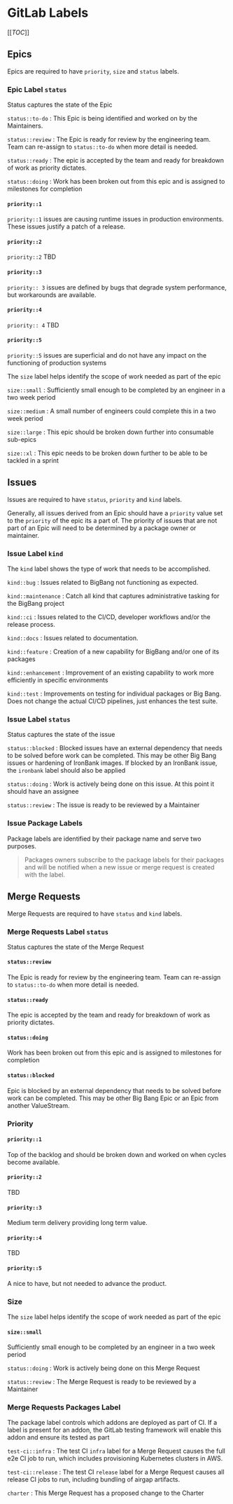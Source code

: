 # GitLab Labels

[[_TOC_]]

## Epics

Epics are required to have `priority`, `size` and `status` labels.

### Epic Label `status`

Status captures the state of the Epic

`status::to-do`
: This Epic is being identified and worked on by the Maintainers.

`status::review`
: The Epic is ready for review by the engineering team.  Team can re-assign to `status::to-do` when more detail is needed.

`status::ready`
: The epic is accepted by the team and ready for breakdown of work as priority dictates.

`status::doing`
: Work has been broken out from this epic and is assigned to milestones for completion

#### `priority::1`

`priority::1` issues are causing runtime issues in production environments. These issues justify a patch of a release.

#### `priority::2`

`priority::2` TBD

#### `priority::3`

`priority:: 3` issues are defined by bugs that degrade system performance, but workarounds are available.

#### `priority::4`

`priority:: 4` TBD

#### `priority::5`

`priority::5` issues are superficial and do not have any impact on the functioning of production systems

The `size` label helps identify the scope of work needed as part of the epic

`size::small`
: Sufficiently small enough to be completed by an engineer in a two week period

`size::medium`
: A small number of engineers could complete this in a two week period

`size::large`
: This epic should be broken down further into consumable sub-epics

`size::xl`
: This epic needs to be broken down further to be able to be tackled in a sprint

## Issues

Issues are required to have `status`, `priority` and `kind` labels.

Generally, all issues derived from an Epic should have a `priority` value set to the `priority` of the epic its a part of. The priority of issues that are not part of an Epic will need to be determined by a package owner or maintainer.

### Issue Label `kind`

The `kind` label shows the type of work that needs to be accomplished.

`kind::bug`
: Issues related to BigBang not functioning as expected.

`kind::maintenance`
: Catch all kind that captures administrative tasking for the BigBang project

`kind::ci`
: Issues related to the CI/CD, developer workflows and/or the release process.

`kind::docs`
: Issues related to documentation.

`kind::feature`
: Creation of a new capability for BigBang and/or one of its packages

`kind::enhancement`
: Improvement of an existing capability to work more efficiently in specific environments

`kind::test`
: Improvements on testing for individual packages or Big Bang.  Does not change the actual CI/CD pipelines, just enhances the test suite.

### Issue Label `status`

Status captures the state of the issue

`status::blocked`
: Blocked issues have an external dependency that needs to be solved before work can be completed.  This may be other Big Bang issues or hardening of IronBank images.  If blocked by an IronBank issue, the `ironbank` label should also be applied

`status::doing`
: Work is actively being done on this issue.  At this point it should have an assignee

`status::review`
: The issue is ready to be reviewed by a Maintainer

### Issue Package Labels

Package labels are identified by their package name and serve two purposes.

> Packages owners subscribe to the package labels for their packages and will be notified when a new issue or merge request is created with the label.

## Merge Requests

Merge Requests are required to have `status` and `kind` labels.

### Merge Requests Label `status`

Status captures the state of the Merge Request

#### `status::review`

The Epic is ready for review by the engineering team.  Team can re-assign to `status::to-do` when more detail is needed.

#### `status::ready`

The epic is accepted by the team and ready for breakdown of work as priority dictates.

#### `status::doing`

Work has been broken out from this epic and is assigned to milestones for completion

#### `status::blocked`

Epic is blocked by an external dependency that needs to be solved before work can be completed.  This may be other Big Bang Epic or an Epic from another ValueStream.

### Priority

#### `priority::1`

Top of the backlog and should be broken down and worked on when cycles become available.

#### `priority::2`

TBD

#### `priority::3`

Medium term delivery providing long term value.

#### `priority::4`

TBD

#### `priority::5`

A nice to have, but not needed to advance the product.

### Size

The `size` label helps identify the scope of work needed as part of the epic

#### `size::small`

Sufficiently small enough to be completed by an engineer in a two week period

`status::doing`
: Work is actively being done on this Merge Request

`status::review`
: The Merge Request is ready to be reviewed by a Maintainer

### Merge Requests Packages Label

The package label controls which addons are deployed as part of CI. If a label is present for an addon, the GitLab testing framework will enable this addon and ensure its tested as part

`test-ci::infra`
: The test CI `infra` label for a Merge Request causes the full e2e CI job to run, which includes provisioning Kubernetes clusters in AWS.

`test-ci::release`
: The test CI `release` label for a Merge Request causes all release CI jobs to run, including bundling of airgap artifacts.

`charter`
: This Merge Request has a proposed change to the Charter
